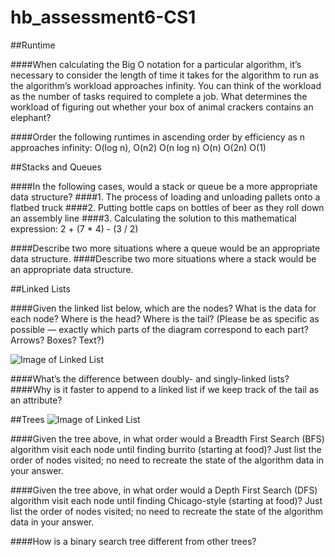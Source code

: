 # hb_assessment6-CS1

##Runtime

####When calculating the Big O notation for a particular algorithm, it’s necessary to consider the length of time it takes for the algorithm to run as the algorithm’s workload approaches infinity. You can think of the workload as the number of tasks required to complete a job. What determines the workload of figuring out whether your box of animal crackers contains an elephant?

####Order the following runtimes in ascending order by efficiency as n approaches infinity:
O(log n),
O(n2)
O(n log n)
O(n)
O(2n)
O(1)

##Stacks and Queues

####In the following cases, would a stack or queue be a more appropriate data structure?
####1. The process of loading and unloading pallets onto a flatbed truck
####2. Putting bottle caps on bottles of beer as they roll down an assembly line
####3. Calculating the solution to this mathematical expression: 2 + (7 * 4) - (3 / 2)

####Describe two more situations where a queue would be an appropriate data structure.
####Describe two more situations where a stack would be an appropriate data structure.

##Linked Lists

####Given the linked list below, which are the nodes? What is the data for each node? Where is the head? Where is the tail? (Please be as specific as possible — exactly which parts of the diagram correspond to each part? Arrows? Boxes? Text?)

![Image of Linked List](http://fellowship.hackbrightacademy.com/materials/skills/cs-data-struct-1/_images/graphviz-9d1bfe45f44c3720814826a4b6a956a85f2802e6.svg)

####What’s the difference between doubly- and singly-linked lists?
####Why is it faster to append to a linked list if we keep track of the tail as an attribute?

##Trees
![Image of Linked List](http://fellowship.hackbrightacademy.com/materials/skills/cs-data-struct-1/_images/graphviz-e013ff86fe5c8eeebf4b3b0ae8bf151ce3262e54.svg)

####Given the tree above, in what order would a Breadth First Search (BFS) algorithm visit each node until finding burrito (starting at food)? Just list the order of nodes visited; no need to recreate the state of the algorithm data in your answer.

####Given the tree above, in what order would a Depth First Search (DFS) algorithm visit each node until finding Chicago-style (starting at food)? Just list the order of nodes visited; no need to recreate the state of the algorithm data in your answer.

####How is a binary search tree different from other trees?
